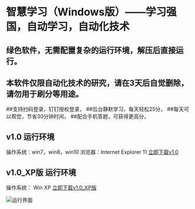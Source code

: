 # 智慧学习（Windows版）——学习强国，自动学习，自动化技术
## 绿色软件，无需配置复杂的运行环境，解压后直接运行。
## 本软件仅限自动化技术的研究，请在3天后自觉删除，请勿用于刷分等用途。

##支持扫码登录，钉钉授权登录，
##后台静默学习，每天轻松25分，
##每天可以帮您，节省30分钟时间，
##配合手机答题，可获得更高分，

## v1.0 运行环境
操作系统：win7，win8，win10
浏览器：Internet Explorer 11
[立即下载v1.0](http://aiyotu.xyz/智慧学习v1.0.rar)

## v1.0_XP版 运行环境
操作系统： Win XP
[立即下载v1.0_XP版](http://aiyotu.xyz/智慧学习v1.0_XP版.rar)

![运行界面](http://aiyotu.xyz/docs/ui.gif)
